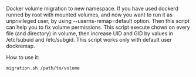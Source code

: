 Docker volume migration to new namespace.
If you have used dockerd runned by root with mounted volumes, and now you want to run it as unprivileged user, by using --userns-remap=default option. Then this script can help you to fix volume permissions.
This script execute chown on every file (and directory) in volume, then increase UID and GID by values in /etc/subuid and /etc/subgid. This script works only with default user dockremap.

How to use it:
```bash
migration.sh /path/to/volume
```
